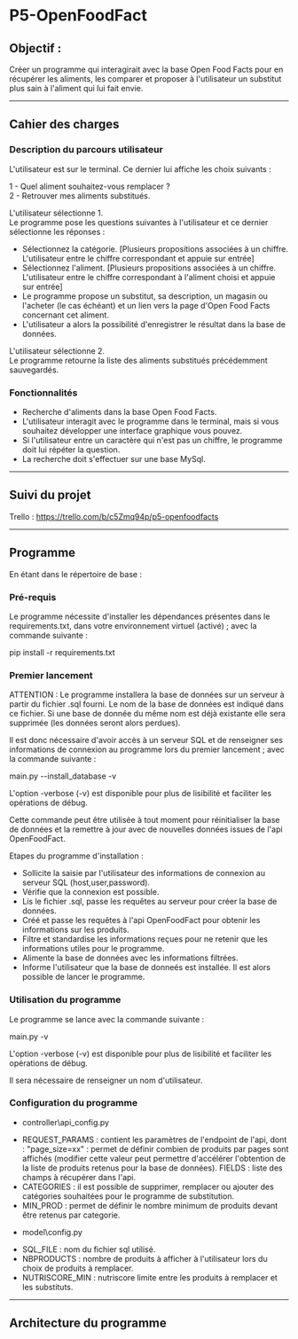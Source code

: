 # P5-OpenFoodFact

## Objectif :
Créer un programme qui interagirait avec la base Open Food Facts pour en récupérer les aliments, les comparer et proposer à l'utilisateur un substitut plus sain à l'aliment qui lui fait envie.

-----------------
## Cahier des charges
### Description du parcours utilisateur

L'utilisateur est sur le terminal. Ce dernier lui affiche les choix suivants :

1 - Quel aliment souhaitez-vous remplacer ?  
2 - Retrouver mes aliments substitués.

L'utilisateur sélectionne 1.  
Le programme pose les questions suivantes à l'utilisateur et ce dernier sélectionne les réponses :

- Sélectionnez la catégorie. [Plusieurs propositions associées à un chiffre. L'utilisateur entre le chiffre correspondant et appuie sur entrée]
- Sélectionnez l'aliment. [Plusieurs propositions associées à un chiffre. L'utilisateur entre le chiffre correspondant à l'aliment choisi et appuie sur entrée]
- Le programme propose un substitut, sa description, un magasin ou l'acheter (le cas échéant) et un lien vers la page d'Open Food Facts concernant cet aliment.
- L'utilisateur a alors la possibilité d'enregistrer le résultat dans la base de données.

L'utilisateur sélectionne 2.  
Le programme retourne la liste des aliments substitués précédemment sauvegardés.
 
### Fonctionnalités

- Recherche d'aliments dans la base Open Food Facts.
- L'utilisateur interagit avec le programme dans le terminal, mais si vous souhaitez développer une interface graphique vous pouvez.
- Si l'utilisateur entre un caractère qui n'est pas un chiffre, le programme doit lui répéter la question.
- La recherche doit s'effectuer sur une base MySql.

-----------------
## Suivi du projet
Trello : https://trello.com/b/c5Zmq94p/p5-openfoodfacts

-----------------
## Programme
En étant dans le répertoire de base :

### Pré-requis
Le programme nécessite d'installer les dépendances présentes dans le requirements.txt, dans votre environnement virtuel (activé) ; avec la commande suivante :

pip install -r requirements.txt

### Premier lancement
ATTENTION : Le programme installera la base de données sur un serveur à partir du fichier .sql fourni. Le nom de la base de données est indiqué dans ce fichier. Si une base de donnée du même nom est déjà existante elle sera supprimée (les données seront alors perdues).

Il est donc nécessaire d'avoir accès à un serveur SQL et de renseigner ses informations de connexion au programme lors du premier lancement ; avec la commande suivante : 

main.py --install_database -v

L'option -verbose (-v) est disponible pour plus de lisibilité et faciliter les opérations de débug.

Cette commande peut être utilisée à tout moment pour réinitialiser la base de données et la remettre à jour avec de nouvelles données issues de l'api OpenFoodFact.

Etapes du programme d'installation :
- Sollicite la saisie par l'utilisateur des informations de connexion au serveur SQL (host,user,password).
- Vérifie que la connexion est possible.
- Lis le fichier .sql, passe les requêtes au serveur pour créer la base de données.
- Créé et passe les requêtes à l'api OpenFoodFact pour obtenir les informations sur les produits.
- Filtre et standardise les informations reçues pour ne retenir que les informations utiles pour le programme.
- Alimente la base de données avec les informations filtrées.
- Informe l'utilisateur que la base de donneés est installée. Il est alors possible de lancer le programme.

### Utilisation du programme
Le programme se lance avec la commande suivante :

main.py -v

L'option -verbose (-v) est disponible pour plus de lisibilité et faciliter les opérations de débug.

Il sera nécessaire de renseigner un nom d'utilisateur.

### Configuration du programme
- controller\api_config.py
* REQUEST_PARAMS : contient les paramètres de l'endpoint de l'api, dont :
"page_size=xx" : permet de définir combien de produits par pages sont affichés (modifier cette valeur peut permettre d'accélérer l'obtention de la liste de produits retenus pour la base de données).
FIELDS : liste des champs à récupérer dans l'api.
* CATEGORIES : il est possible de supprimer, remplacer ou ajouter des catégories souhaitées pour le programme de substitution.
* MIN_PROD : permet de définir le nombre minimum de produits devant être retenus par categorie.

- model\config.py
* SQL_FILE : nom du fichier sql utilisé.
* NBPRODUCTS : nombre de produits à afficher à l'utilisateur lors du choix de produits à remplacer.
* NUTRISCORE_MIN : nutriscore limite entre les produits à remplacer et les substituts.

-----------------
## Architecture du programme